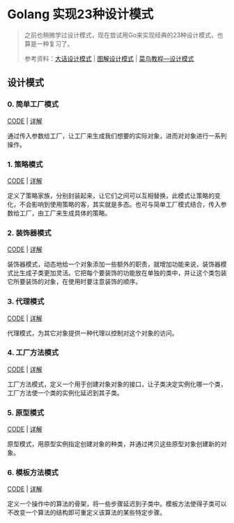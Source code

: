 # Golang 实现23种设计模式

> 之前也稍微学过设计模式，现在尝试用Go来实现经典的23种设计模式，也算是一种复习了。
>
> 参考资料：[大话设计模式](https://book.douban.com/subject/2334288/) | [图解设计模式](https://book.douban.com/subject/26933281/) | [菜鸟教程—设计模式](https://www.runoob.com/design-pattern/design-pattern-tutorial.html)



## 设计模式

### 0. 简单工厂模式

[CODE](pattern/factory-pattern/factory/factory.go) | [详解](pattern/factory-pattern/README.md)

通过传入参数给工厂，让工厂来生成我们想要的实际对象，进而对对象进行一系列操作。



### 1. 策略模式

[CODE](pattern/strategy-pattern/strategy/strategy.go) | [详解](pattern/strategy-pattern/README.md)

定义了策略家族，分别封装起来，让它们之间可以互相替换，此模式让策略的变化，不会影响到使用策略的客，其实就是多态。也可与简单工厂模式结合，传入参数给工厂，由工厂来生成具体的策略。



### 2. 装饰器模式

[CODE](pattern/decorator-pattern/decorator/decorator.go) | [详解](pattern/decorator-pattern/README.md)

装饰器模式，动态地给一个对象添加一些额外的职责，就增加功能来说，装饰器模式比生成子类更加灵活。它把每个要装饰的功能放在单独的类中，并让这个类包装它所要装饰的对象，在使用时要注意装饰的顺序。



### 3. 代理模式

[CODE](pattern/proxy-pattern/proxy/proxy.go) | [详解](pattern/proxy-pattern/README.md)

 代理模式，为其它对象提供一种代理以控制对这个对象的访问。



### 4. 工厂方法模式

[CODE](pattern/factroy-method/factory/factory.go) | [详解](pattern/factroy-method/README.md)

工厂方法模式，定义一个用于创建对象对象的接口，让子类决定实例化哪一个类，工厂方法使一个类的实例化延迟到其子类。



### 5. 原型模式

[CODE](pattern/prototype-pattern/prototype/prototype.go) | [详解](pattern/prototype-pattern/README.md)

原型模式，用原型实例指定创建对象的种类，并通过拷贝这些原型对象创建新的对象。



### 6. 模板方法模式

[CODE](pattern/template-method/template/template.go) | [详解](pattern/template-method/README.md)

定义一个操作中的算法的骨架，将一些步骤延迟到子类中。模板方法使得子类可以不改变一个算法的结构即可重定义该算法的某些特定步骤。